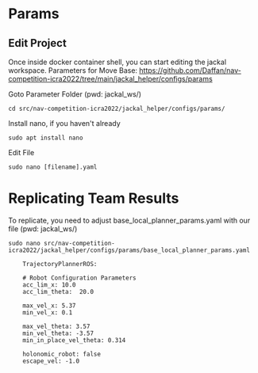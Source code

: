 # Params

## Edit Project

Once inside docker container shell, you can start editing the jackal workspace. 
Parameters for Move Base: https://github.com/Daffan/nav-competition-icra2022/tree/main/jackal_helper/configs/params

Goto Parameter Folder (pwd: jackal_ws/)

    cd src/nav-competition-icra2022/jackal_helper/configs/params/

Install nano, if you haven't already

    sudo apt install nano

Edit File

    sudo nano [filename].yaml


# Replicating Team Results

To replicate, you need to adjust base_local_planner_params.yaml with our file (pwd: jackal_ws/)

  ```
  sudo nano src/nav-competition-icra2022/jackal_helper/configs/params/base_local_planner_params.yaml
  ```

  ```
      TrajectoryPlannerROS:

      # Robot Configuration Parameters
      acc_lim_x: 10.0
      acc_lim_theta:  20.0
    
      max_vel_x: 5.37
      min_vel_x: 0.1
    
      max_vel_theta: 3.57
      min_vel_theta: -3.57
      min_in_place_vel_theta: 0.314
    
      holonomic_robot: false
      escape_vel: -1.0
  ```
    
